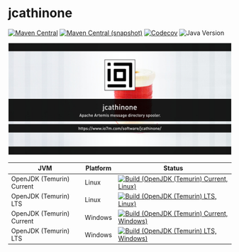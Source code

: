 jcathinone
===

[![Maven Central](https://img.shields.io/maven-central/v/com.io7m.jcathinone/com.io7m.jcathinone.svg?style=flat-square)](http://search.maven.org/#search%7Cga%7C1%7Cg%3A%22com.io7m.jcathinone%22)
[![Maven Central (snapshot)](https://img.shields.io/nexus/s/com.io7m.jcathinone/com.io7m.jcathinone?server=https%3A%2F%2Fs01.oss.sonatype.org&style=flat-square)](https://s01.oss.sonatype.org/content/repositories/snapshots/com/io7m/jcathinone/)
[![Codecov](https://img.shields.io/codecov/c/github/io7m-com/jcathinone.svg?style=flat-square)](https://codecov.io/gh/io7m-com/jcathinone)
![Java Version](https://img.shields.io/badge/21-java?label=java&color=007fff)

![com.io7m.jcathinone](./src/site/resources/jcathinone.jpg?raw=true)

| JVM | Platform | Status |
|-----|----------|--------|
| OpenJDK (Temurin) Current | Linux | [![Build (OpenJDK (Temurin) Current, Linux)](https://img.shields.io/github/actions/workflow/status/io7m-com/jcathinone/main.linux.temurin.current.yml)](https://www.github.com/io7m-com/jcathinone/actions?query=workflow%3Amain.linux.temurin.current)|
| OpenJDK (Temurin) LTS | Linux | [![Build (OpenJDK (Temurin) LTS, Linux)](https://img.shields.io/github/actions/workflow/status/io7m-com/jcathinone/main.linux.temurin.lts.yml)](https://www.github.com/io7m-com/jcathinone/actions?query=workflow%3Amain.linux.temurin.lts)|
| OpenJDK (Temurin) Current | Windows | [![Build (OpenJDK (Temurin) Current, Windows)](https://img.shields.io/github/actions/workflow/status/io7m-com/jcathinone/main.windows.temurin.current.yml)](https://www.github.com/io7m-com/jcathinone/actions?query=workflow%3Amain.windows.temurin.current)|
| OpenJDK (Temurin) LTS | Windows | [![Build (OpenJDK (Temurin) LTS, Windows)](https://img.shields.io/github/actions/workflow/status/io7m-com/jcathinone/main.windows.temurin.lts.yml)](https://www.github.com/io7m-com/jcathinone/actions?query=workflow%3Amain.windows.temurin.lts)|
